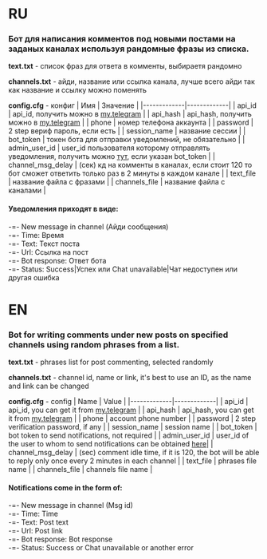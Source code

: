 # **RU**

### Бот для написания комментов под новыми постами на заданых каналах используя рандомные фразы из списка.

**text.txt** - список фраз для ответа в комменты, выбираетя рандомно

**channels.txt** - айди, название или ссылка канала, лучше всего айди так как название и ссылку можно поменять

**config.cfg** - конфиг
| Имя | Значение |
|-------------|-------------|
| api_id | api_id, получить можно в [my.telegram](https://my.telegram.org/auth) |
| api_hash | api_hash, получить можно в [my.telegram](https://my.telegram.org/auth) |
| phone | номер телефона аккаунта |
| password | 2 step вериф пароль, если есть |
| session_name | название сессии |
| bot_token | токен бота для отправки уведомлений, не обязательно |
| admin_user_id | user_id пользователя которому отправлять уведомления, получить можно [тут](https://t.me/username_to_id_bot), если указан bot_token |
| channel_msg_delay | (сек) кд на комменты в каналах, если стоит 120 то бот сможет ответить только раз в 2 минуты в каждом канале |
| text_file | название файла с фразами |
| channels_file | название файла с каналами |

#### Уведомления приходят в виде:
-=- New message in channel (Айди сообщения)  
-=- Time: Время  
-=- Text: Текст поста  
-=- Url: Ссылка на пост  
-=- Bot response: Ответ бота  
-=- Status: Success|Успех или Chat unavailable|Чат недоступен или другая ошибка

# **EN**

### Bot for writing comments under new posts on specified channels using random phrases from a list.

**text.txt** - phrases list for post commenting, selected randomly

**channels.txt** - channel id, name or link, it's best to use an ID, as the name and link can be changed

**config.cfg** - config
| Name | Value |
|-------------|-------------|
| api_id | api_id, you can get it from [my.telegram](https://my.telegram.org/auth) |
| api_hash | api_hash, you can get it from [my.telegram](https://my.telegram.org/auth) |
| phone | account phone number |
| password | 2 step verification password, if any |
| session_name | session name |
| bot_token | bot token to send notifications, not required |
| admin_user_id | user_id of the user to whom to send notifications can be obtained [here](https://t.me/username_to_id_bot)|
| channel_msg_delay | (sec) comment idle time, if it is 120, the bot will be able to reply only once every 2 minutes in each channel |
| text_file | phrases file name |
| channels_file | channels file name |

#### Notifications come in the form of:
-=- New message in channel (Msg id)  
-=- Time: Time  
-=- Text: Post text  
-=- Url: Post link  
-=- Bot response: Bot response  
-=- Status: Success or Chat unavailable or another error
